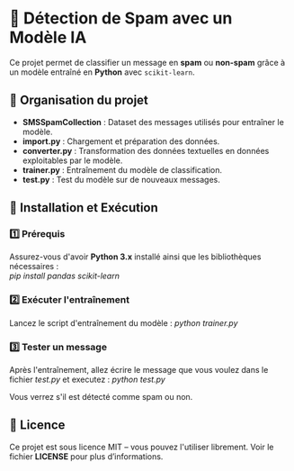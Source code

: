 # 📩 Détection de Spam avec un Modèle IA

Ce projet permet de classifier un message en **spam** ou **non-spam** grâce à un modèle entraîné en **Python** avec `scikit-learn`.  

## 📂 Organisation du projet  
- **SMSSpamCollection** : Dataset des messages utilisés pour entraîner le modèle.  
- **import.py** : Chargement et préparation des données.  
- **converter.py** : Transformation des données textuelles en données exploitables par le modèle.  
- **trainer.py** : Entraînement du modèle de classification.  
- **test.py** : Test du modèle sur de nouveaux messages.  

## 🚀 Installation et Exécution  

### 1️⃣ Prérequis  
Assurez-vous d'avoir **Python 3.x** installé ainsi que les bibliothèques nécessaires :  
*pip install pandas scikit-learn*

### 2️⃣ Exécuter l'entraînement
Lancez le script d'entraînement du modèle :
*python trainer.py* 

### 3️⃣ Tester un message
Après l'entraînement, allez écrire le message que vous voulez dans le fichier *test.py* et executez :
*python test.py*

Vous verrez s'il est détecté comme spam ou non.

## 📜 Licence
Ce projet est sous licence MIT – vous pouvez l'utiliser librement. Voir le fichier **LICENSE** pour plus d’informations.
